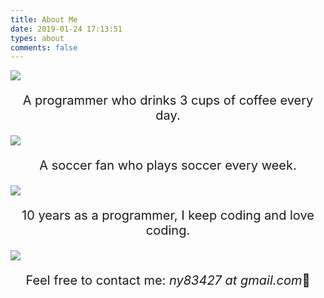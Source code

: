 ```yaml
---
title: About Me
date: 2019-01-24 17:13:51
types: about
comments: false
---
```


![](../../images/make-coffee.jpg)
<p align="center" style="font-size: 20px;">A programmer who drinks 3 cups of coffee every day.</p>

![](../../images/soccer.jpg)
<p align="center" style="font-size: 20px;">A soccer fan who plays soccer every week.</p>

![](../../images/code.jpg)
<p align="center" style="font-size: 20px;">10 years as a programmer, I keep coding and love coding.</p>

![](../../images/pentecost.jpg)
<p align="center" style="font-size: 20px;">Feel free to contact me: <i>ny83427 at gmail.com</i>🤝</p>
